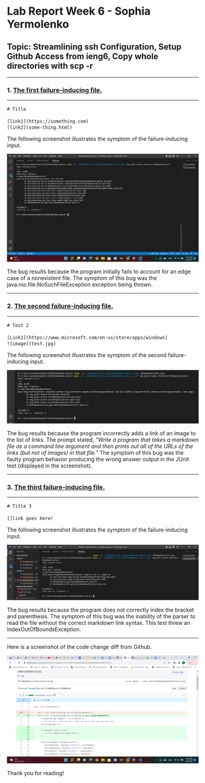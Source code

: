 # Lab Report Week 6 - Sophia Yermolenko
## Topic: Streamlining ssh Configuration, Setup Github Access from ieng6, Copy whole directories with scp -r

---
### 1. [The first failure-inducing file.](test-file1.md)

---

```
# Title

[link1](https://something.com)
[link2](some-thing.html)

```

The following screenshot illustrates the symptom of the failure-inducing input.

![Show the symptom of that failure-inducing input by showing the output of running the file at the command line for the version where it was failing.](failure1new.png)

The bug results because the program initially fails to account for an edge case of a nonexistent file. The symptom of this bug was the java.nio.file.NoSuchFileException exception being thrown. 

---
### 2. [The second failure-inducing file.](test-file2.md)
---

```
# Test 2

[Link1](https://www.microsoft.com/en-us/store/apps/windows)
![image](test.jpg)

```

The following screenshot illustrates the symptom of the second failure-inducing input.

![Show the symptom of that failure-inducing input by showing the output of running the file at the command line for the version where it was failing.](failure2.png)

The bug results because the program incorrectly adds a link of an image to the list of links. The prompt stated, *"Write a program that takes a markdown file as a command line argument and then prints out all of the URLs of the links (but not of images) in that file."* The symptom of this bug was the faulty program behavior producing the wrong answer output in the JUnit test (displayed in the screenshot). 

---
### 3. [The third failure-inducing file.](test-file3.md)
---

```
# Title 3

[]link goes here!

```

The following screenshot illustrates the symptom of the failure-inducing input.

![Show the symptom of that failure-inducing input by showing the output of running the file at the command line for the version where it was failing.](failure3.png)

The bug results because the program does not correctly index the bracket and parenthesis. The symptom of this bug was the inability of the parser to read the file without the correct markdown link syntax. This test threw an IndexOutOfBoundsException. 

---

Here is a screenshot of the code change diff from Github.

![Screenshot of code diff page in github.](codediff.png)

Thank you for reading!

